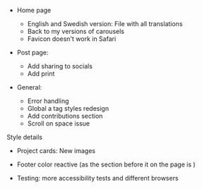 - Home page
  - English and Swedish version: File with all translations
  - Back to my versions of carousels
  - Favicon doesn't work in Safari

- Post page:
  - Add sharing to socials
  - Add print 

- General:
  - Error handling
  - Global a tag styles redesign 
  - Add contributions section
  - Scroll on space issue


Style details
- Project cards: New images
- Footer color reactive (as the section before it on the page is )

- Testing: more accessibility tests and different browsers
